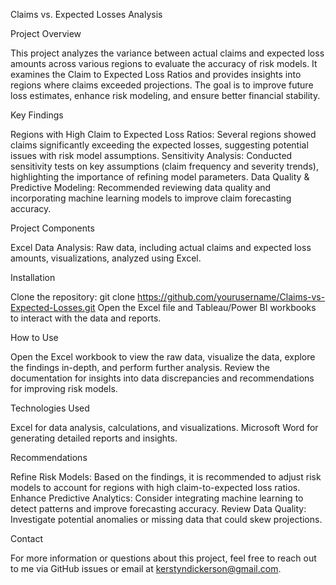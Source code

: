 Claims vs. Expected Losses Analysis

Project Overview

This project analyzes the variance between actual claims and expected loss amounts across various regions to evaluate the accuracy of risk models. It examines the Claim to Expected Loss Ratios and provides insights into regions where claims exceeded projections. The goal is to improve future loss estimates, enhance risk modeling, and ensure better financial stability.

Key Findings

Regions with High Claim to Expected Loss Ratios: Several regions showed claims significantly exceeding the expected losses, suggesting potential issues with risk model assumptions.
Sensitivity Analysis: Conducted sensitivity tests on key assumptions (claim frequency and severity trends), highlighting the importance of refining model parameters.
Data Quality & Predictive Modeling: Recommended reviewing data quality and incorporating machine learning models to improve claim forecasting accuracy.

Project Components

Excel Data Analysis: Raw data, including actual claims and expected loss amounts, visualizations, analyzed using Excel.


Installation

Clone the repository:
git clone https://github.com/yourusername/Claims-vs-Expected-Losses.git
Open the Excel file and Tableau/Power BI workbooks to interact with the data and reports.

How to Use

Open the Excel workbook to view the raw data, visualize the data, explore the findings in-depth, and perform further analysis.
Review the documentation for insights into data discrepancies and recommendations for improving risk models.

Technologies Used

Excel for data analysis, calculations, and visualizations.
Microsoft Word for generating detailed reports and insights.

Recommendations

Refine Risk Models: Based on the findings, it is recommended to adjust risk models to account for regions with high claim-to-expected loss ratios.
Enhance Predictive Analytics: Consider integrating machine learning to detect patterns and improve forecasting accuracy.
Review Data Quality: Investigate potential anomalies or missing data that could skew projections.

Contact

For more information or questions about this project, feel free to reach out to me via GitHub issues or email at kerstyndickerson@gmail.com.
